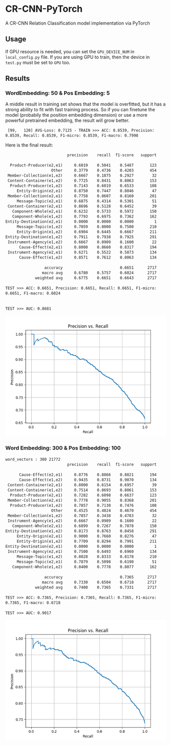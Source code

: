 # CR-CNN-PyTorch
A CR-CNN Relation Classification model implementation via PyTorch

## Usage
If GPU resource is needed, you can set the `GPU_DEVICE_NUM` in `local_config.py` file.
If you are using GPU to train, then the device in `test.py` must be set to `GPU` too.

## Results

### WordEmbedding: 50 & Pos Embedding: 5

A middle result in training set shows that the model is overfitted, but it has a strong ability to fit with fast training process. So if you can finetune the model (probabily the position embedding dimension) or use a more powerful pretrained embedding, the result will grow better.
```
 [99,   120] AVG-Loss: 0.7125 - TRAIN >>> ACC: 0.8539, Precision: 0.8539, Recall: 0.8539, F1-micro: 0.8539, F1-macro: 0.7998
```

Here is the final result:
```
                           precision    recall  f1-score   support
                                                                   
  Product-Producer(e2,e1)     0.6019    0.5041    0.5487       123
                    Other     0.3779    0.4736    0.4203       454
 Member-Collection(e1,e2)     0.6667    0.1875    0.2927        32
 Content-Container(e1,e2)     0.7725    0.8431    0.8063       153
  Product-Producer(e1,e2)     0.7143    0.6019    0.6533       108
     Entity-Origin(e2,e1)     0.8750    0.7447    0.8046        47
 Member-Collection(e2,e1)     0.7758    0.8607    0.8160       201
     Message-Topic(e2,e1)     0.6875    0.4314    0.5301        51
 Content-Container(e2,e1)     0.8696    0.5128    0.6452        39 
   Component-Whole(e2,e1)     0.6232    0.5733    0.5972       150
   Component-Whole(e1,e2)     0.7793    0.6975    0.7362       162
Entity-Destination(e2,e1)     0.0000    0.0000    0.0000         1
     Message-Topic(e1,e2)     0.7059    0.8000    0.7500       210 
     Entity-Origin(e1,e2)     0.6904    0.6445    0.6667       211
Entity-Destination(e1,e2)     0.7911    0.7938    0.7925       291
 Instrument-Agency(e1,e2)     0.6667    0.0909    0.1600        22 
      Cause-Effect(e2,e1)     0.8000    0.8660    0.8317       194
 Instrument-Agency(e2,e1)     0.6271    0.5522    0.5873       134
      Cause-Effect(e1,e2)     0.8571    0.7612    0.8063       134
                                                                   
                 accuracy                         0.6651      2717
                macro avg     0.6780    0.5757    0.6024      2717
             weighted avg     0.6775    0.6651    0.6643      2717
             
TEST >>> ACC: 0.6651, Precision: 0.6651, Recall: 0.6651, F1-micro: 0.6651, F1-macro: 0.6024   


TEST >>> AUC: 0.8681
```
![50-5](result/test_prc50.png)

### Word Embedding: 300 & Pos Embedding: 100

```
word_vectors : 300 21772
                           precision    recall  f1-score   support

      Cause-Effect(e2,e1)     0.8776    0.8866    0.8821       194
      Cause-Effect(e1,e2)     0.9435    0.8731    0.9070       134
 Content-Container(e2,e1)     0.8000    0.6154    0.6957        39
 Content-Container(e1,e2)     0.7514    0.8693    0.8061       153
  Product-Producer(e2,e1)     0.7282    0.6098    0.6637       123
 Member-Collection(e2,e1)     0.7778    0.9055    0.8368       201
  Product-Producer(e1,e2)     0.7857    0.7130    0.7476       108
                    Other     0.4525    0.4824    0.4670       454
 Member-Collection(e1,e2)     0.7857    0.3438    0.4783        32
 Instrument-Agency(e1,e2)     0.6667    0.0909    0.1600        22
   Component-Whole(e2,e1)     0.6899    0.7267    0.7078       150
Entity-Destination(e1,e2)     0.8173    0.8763    0.8458       291
     Entity-Origin(e2,e1)     0.9000    0.7660    0.8276        47
     Entity-Origin(e1,e2)     0.7709    0.8294    0.7991       211
Entity-Destination(e2,e1)     0.0000    0.0000    0.0000         1
 Instrument-Agency(e2,e1)     0.7500    0.6493    0.6960       134
     Message-Topic(e1,e2)     0.8028    0.8333    0.8178       210
     Message-Topic(e2,e1)     0.7879    0.5098    0.6190        51
   Component-Whole(e1,e2)     0.8400    0.7778    0.8077       162

                 accuracy                         0.7365      2717
                macro avg     0.7330    0.6504    0.6718      2717
             weighted avg     0.7400    0.7365    0.7331      2717

TEST >>> ACC: 0.7365, Precision: 0.7365, Recall: 0.7365, F1-micro: 0.7365, F1-macro: 0.6718

TEST >>> AUC: 0.9017
```

![300-100](result/test_prc.png)